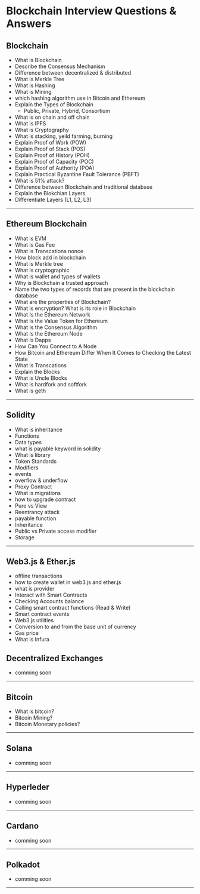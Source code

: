 # Blockchain Interview Questions & Answers

## Blockchain

- What is Blockchain
- Describe the Consensus Mechanism
- Difference between decentralized & distributed
- What is Merkle Tree
- What is Hashing
- What is Mining
- which hashing algorithm use in Bitcoin and Ethereum
- Explain the Types of Blockchain
  - Public, Private, Hybrid, Consortium
- What is on chain and off chain
- What is IPFS
- What is Cryptography
- What is stacking, yeild farming, burning
- Explain Proof of Work (POW)
- Explain Proof of Stack (POS)
- Explain Proof of History (POH)
- Explain Proof of Capacity (POC)
- Explain Proof of Authority (POA)
- Explain Practical Byzantine Fault Tolerance (PBFT)
- What is 51% attack?
- Difference between Blockchain and traditional database
- Explain the Blokchian Layers.
- Differentiate Layers (L1, L2, L3)

<hr>

## Ethereum Blockchain

- What is EVM
- What is Gas Fee
- What is Transcations nonce
- How block add in blockchain
- What is Merkle tree
- What is cryptographic
- What is wallet and types of wallets
- Why is Blockchain a trusted approach
- Name the two types of records that are present in the blockchain database
- What are the properties of Blockchain?
- What is encryption? What is its role in Blockchain
- What Is the Ethereum Network
- What Is the Value Token for Ethereum
- What Is the Consensus Algorithm
- What Is the Ethereum Node
- What Is Dapps
- How Can You Connect to A Node
- How Bitcoin and Ethereum Differ When It Comes to Checking the Latest State
- What is Transcations
- Explain the Blocks
- What is Uncle Blocks
- What is hardfork and softfork
- What is geth
<hr>

## Solidity

- What is inheritance
- Functions
- Data types
- what is payable keyword in solidity
- What is library
- Token Standards
- Modifiers
- events
- overflow & underflow
- Proxy Contract
- What is migrations
- how to upgrade contract
- Pure vs View
- Reentrancy attack
- payable function
- Inheritance
- Public vs Private access modifier
- Storage

<hr>

## Web3.js & Ether.js

- offline transactions
- how to create wallet in web3.js and ether.js
- what is provider
- Interact with Smart Contracts
- Checking Accounts balance
- Calling smart contract functions (Read & Write)
- Smart contract events
- Web3.js utilities
- Conversion to and from the base unit of currency
- Gas price
- What is Infura

## Decentralized Exchanges
- comming soon
<hr>

## Bitcoin
- What is bitcoin?
- Bitcoin Mining?
- Bitcoin Monetary policies?
<hr>

## Solana
- comming soon
<hr>

## Hyperleder
- comming soon
<hr>

## Cardano
- comming soon
<hr>

## Polkadot
- comming soon
<hr>
